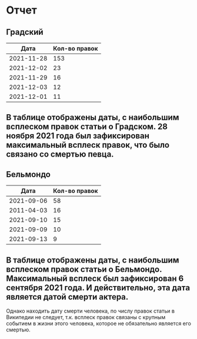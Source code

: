 # Отчет

## Градский

|Дата|Кол-во правок|
|----------|---|
|2021-11-28|153 |
|2021-12-02|23 |
|2021-11-29|16|
|2021-12-03|12  |
|2021-12-01|11  |

В таблице отображены даты, с наибольшим всплеском правок статьи о Градском. 28 ноября 2021 года был зафиксирован 
максимальный всплеск правок, что было связано со смертью певца.
---
## Бельмондо

|Дата|Кол-во правок|
|----------|---|
|2021-09-06|58  |
|2011-04-03|16  |
|2021-09-10|15 |
|2021-09-09|10|
|2021-09-13|9  |

В таблице отображены даты, с наибольшим всплеском правок статьи о Бельмондо. Максимальный всплеск был зафиксирован 6 сентября
2021 года. И действительно, эта дата является датой смерти актера.
---
Однако находить дату смерти человека, по числу правок статьи в Википедии не следует, т.к. всплеск правок связаны с крупным
событием в жизни этого человека, которое не обязательно является его смертью. 
